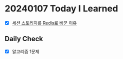 # 20240107 Today I Learned
- [X] [세션 스토리지를 Redis로 바꾼 이유](https://kmularise.tistory.com/entry/%EC%84%B8%EC%85%98-%EA%B4%80%EB%A6%AC-%EC%84%B8%EC%85%98-%EC%A0%80%EC%9E%A5%EC%86%8C%EB%A1%9C-Redis%EB%A1%9C-%EB%B0%94%EA%BE%B8%EA%B2%8C-%EB%90%9C-%EC%9D%B4%EC%9C%A0)

## Daily Check
- [X] 알고리즘 1문제